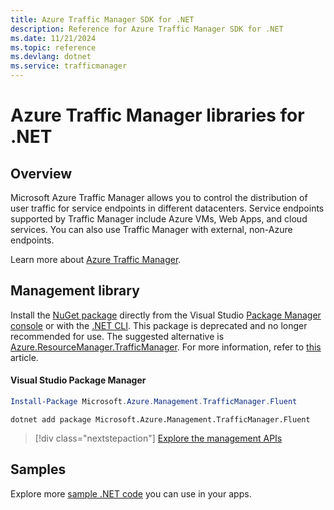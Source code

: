 ```yaml
---
title: Azure Traffic Manager SDK for .NET
description: Reference for Azure Traffic Manager SDK for .NET
ms.date: 11/21/2024
ms.topic: reference
ms.devlang: dotnet
ms.service: trafficmanager
---
```

# Azure Traffic Manager libraries for .NET

## Overview

Microsoft Azure Traffic Manager allows you to control the distribution of user traffic for service endpoints in different datacenters. Service endpoints supported by Traffic Manager include Azure VMs, Web Apps, and cloud services. You can also use Traffic Manager with external, non-Azure endpoints.

Learn more about [Azure Traffic Manager](/azure/traffic-manager/traffic-manager-overview).	

## Management library

Install the [NuGet package](https://www.nuget.org/packages/Microsoft.Azure.Management.TrafficManager.Fluent) directly from the Visual Studio [Package Manager console][PackageManager] or with the [.NET CLI][DotNetCLI]. This package is deprecated and no longer recommended for use.  The suggested alternative is [Azure.ResourceManager.TrafficManager](https://www.nuget.org/packages/Azure.ResourceManager.TrafficManager/). For more information, refer to [this](https://learn.microsoft.com/dotnet/api/overview/azure/resourcemanager.trafficmanager-readme?view=azure-dotnet) article.

#### Visual Studio Package Manager

```powershell
Install-Package Microsoft.Azure.Management.TrafficManager.Fluent
```

```dotnetcli
dotnet add package Microsoft.Azure.Management.TrafficManager.Fluent
```

> [!div class="nextstepaction"]
> [Explore the management APIs](/dotnet/api/overview/azure/trafficmanager/management)

## Samples

Explore more [sample .NET code](https://azure.microsoft.com/resources/samples/?platform=dotnet) you can use in your apps.

[PackageManager]: https://docs.microsoft.com/nuget/tools/package-manager-console
[DotNetCLI]: https://docs.microsoft.com/dotnet/core/tools/dotnet-add-package